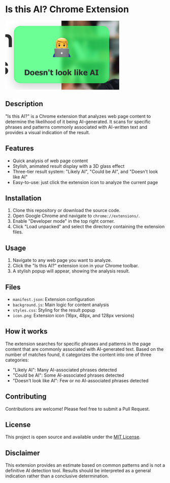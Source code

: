 # Is this AI? Chrome Extension

![Is this AI? Extension Screenshot](screenshot.png)

## Description

"Is this AI?" is a Chrome extension that analyzes web page content to determine the likelihood of it being AI-generated. It scans for specific phrases and patterns commonly associated with AI-written text and provides a visual indication of the result.

## Features

- Quick analysis of web page content
- Stylish, animated result display with a 3D glass effect
- Three-tier result system: "Likely AI", "Could be AI", and "Doesn't look like AI"
- Easy-to-use: just click the extension icon to analyze the current page

## Installation

1. Clone this repository or download the source code.
2. Open Google Chrome and navigate to `chrome://extensions/`.
3. Enable "Developer mode" in the top right corner.
4. Click "Load unpacked" and select the directory containing the extension files.

## Usage

1. Navigate to any web page you want to analyze.
2. Click the "Is this AI?" extension icon in your Chrome toolbar.
3. A stylish popup will appear, showing the analysis result.

## Files

- `manifest.json`: Extension configuration
- `background.js`: Main logic for content analysis
- `styles.css`: Styling for the result popup
- `icon.png`: Extension icon (16px, 48px, and 128px versions)

## How it works

The extension searches for specific phrases and patterns in the page content that are commonly associated with AI-generated text. Based on the number of matches found, it categorizes the content into one of three categories:

- "Likely AI": Many AI-associated phrases detected
- "Could be AI": Some AI-associated phrases detected
- "Doesn't look like AI": Few or no AI-associated phrases detected

## Contributing

Contributions are welcome! Please feel free to submit a Pull Request.

## License

This project is open source and available under the [MIT License](LICENSE).

## Disclaimer

This extension provides an estimate based on common patterns and is not a definitive AI detection tool. Results should be interpreted as a general indication rather than a conclusive determination.